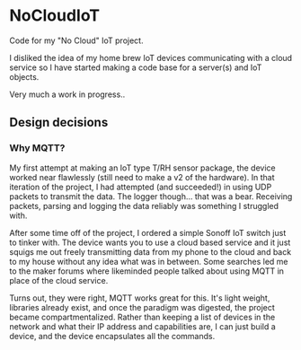# NoCloudIoT

Code for my "No Cloud" IoT project.

I disliked the idea of my home brew IoT devices communicating with a cloud service so I have started making a code base for a server(s) and IoT objects. 

Very much a work in progress..

## Design decisions

### Why MQTT?

My first attempt at making an IoT type T/RH sensor package, the device worked near flawlessly (still need to make a v2 of the hardware). In that iteration of the project, I had attempted (and succeeded!) in using UDP packets to transmit the data. The logger though... that was a bear. Receiving packets, parsing and logging the data reliably was something I struggled with. 

After some time off of the project, I ordered a simple Sonoff IoT switch just to tinker with. The device wants you to use a cloud based service and it just squigs me out freely transmitting data from my phone to the cloud and back to my house without any idea what was in between. Some searches led me to the maker forums where likeminded people talked about using MQTT in place of the cloud service.

Turns out, they were right, MQTT works great for this. It's light weight, libraries already exist, and once the paradigm was digested, the project became compartmentalized. Rather than keeping a list of devices in the network and what their IP address and capabilities are, I can just build a device, and the device encapsulates all the commands. 

